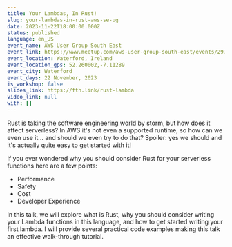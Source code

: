 ```yaml
---
title: Your Lambdas, In Rust!
slug: your-lambdas-in-rust-aws-se-ug
date: 2023-11-22T18:00:00.000Z
status: published
language: en_US
event_name: AWS User Group South East
event_link: https://www.meetup.com/aws-user-group-south-east/events/297087761
event_location: Waterford, Ireland
event_location_gps: 52.260002,-7.11289
event_city: Waterford
event_days: 22 November, 2023
is_workshop: false
slides_link: https://fth.link/rust-lambda
video_link: null
with: []
---
```


Rust is taking the software engineering world by storm, but how does it affect serverless? In AWS it's not even a supported runtime, so how can we even use it... and should we even try to do that? Spoiler: yes we should and it's actually quite easy to get started with it!

If you ever wondered why you should consider Rust for your serverless functions here are a few points:

- Performance
- Safety
- Cost
- Developer Experience

In this talk, we will explore what is Rust, why you should consider writing your Lambda functions in this language, and how to get started writing your first lambda. I will provide several practical code examples making this talk an effective walk-through tutorial.